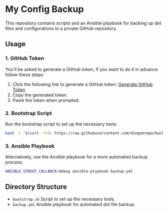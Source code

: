 # My Config Backup

This repository contains scripts and an Ansible playbook for backing up dot files and configurations to a private GitHub repository.

## Usage

### 1. GitHub Token

You'll be asked to generate a GitHub token, if you want to do it in advance follow these steps:

1. Click the following link to generate a GitHub token: [Generate GitHub Token](https://github.com/settings/tokens/new)
2. Copy the generated token.
3. Paste the token when prompted.

### 2. Bootstrap Script

Run the bootstrap script to set up the necessary tools:

```bash
bash -c "$(curl -fsSL https://raw.githubusercontent.com/diegomrepo/backuper/main/bootstrap.sh)"
```
### 3. Ansible Playbook
Alternatively, use the Ansible playbook for a more automated backup process:

```bash
ANSIBLE_STDOUT_CALLBACK=debug ansible-playbook backup.yml
```
## Directory Structure
- `bootstrap.sh` Script to set up the necessary tools.
- `backup.yml` Ansible playbook for automated dot file backup.

